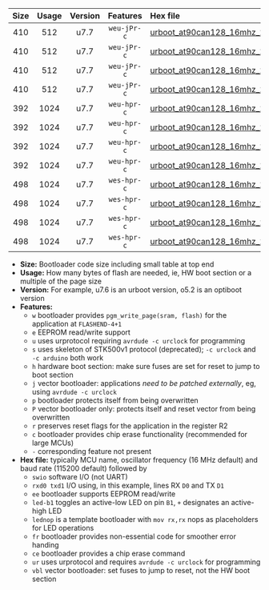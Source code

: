 |Size|Usage|Version|Features|Hex file|
|:-:|:-:|:-:|:-:|:--|
|410|512|u7.7|`weu-jPr-c`|[urboot_at90can128_16mhz_230400bps_swio_rxd2_txd3_ee_led+b5_fr_ce_ur_vbl.hex](https://raw.githubusercontent.com/stefanrueger/urboot.hex/main/mcus/at90can128/fcpu_16mhz/230400_bps/urboot_at90can128_16mhz_230400bps_swio_rxd2_txd3_ee_led+b5_fr_ce_ur_vbl.hex)|
|410|512|u7.7|`weu-jPr-c`|[urboot_at90can128_16mhz_230400bps_swio_rxd2_txd3_ee_lednop_fr_ce_ur_vbl.hex](https://raw.githubusercontent.com/stefanrueger/urboot.hex/main/mcus/at90can128/fcpu_16mhz/230400_bps/urboot_at90can128_16mhz_230400bps_swio_rxd2_txd3_ee_lednop_fr_ce_ur_vbl.hex)|
|410|512|u7.7|`weu-jPr-c`|[urboot_at90can128_16mhz_230400bps_swio_rxe0_txe1_ee_led+b5_fr_ce_ur_vbl.hex](https://raw.githubusercontent.com/stefanrueger/urboot.hex/main/mcus/at90can128/fcpu_16mhz/230400_bps/urboot_at90can128_16mhz_230400bps_swio_rxe0_txe1_ee_led+b5_fr_ce_ur_vbl.hex)|
|410|512|u7.7|`weu-jPr-c`|[urboot_at90can128_16mhz_230400bps_swio_rxe0_txe1_ee_lednop_fr_ce_ur_vbl.hex](https://raw.githubusercontent.com/stefanrueger/urboot.hex/main/mcus/at90can128/fcpu_16mhz/230400_bps/urboot_at90can128_16mhz_230400bps_swio_rxe0_txe1_ee_lednop_fr_ce_ur_vbl.hex)|
|392|1024|u7.7|`weu-hpr-c`|[urboot_at90can128_16mhz_230400bps_swio_rxd2_txd3_ee_led+b5_fr_ce_ur.hex](https://raw.githubusercontent.com/stefanrueger/urboot.hex/main/mcus/at90can128/fcpu_16mhz/230400_bps/urboot_at90can128_16mhz_230400bps_swio_rxd2_txd3_ee_led+b5_fr_ce_ur.hex)|
|392|1024|u7.7|`weu-hpr-c`|[urboot_at90can128_16mhz_230400bps_swio_rxd2_txd3_ee_lednop_fr_ce_ur.hex](https://raw.githubusercontent.com/stefanrueger/urboot.hex/main/mcus/at90can128/fcpu_16mhz/230400_bps/urboot_at90can128_16mhz_230400bps_swio_rxd2_txd3_ee_lednop_fr_ce_ur.hex)|
|392|1024|u7.7|`weu-hpr-c`|[urboot_at90can128_16mhz_230400bps_swio_rxe0_txe1_ee_led+b5_fr_ce_ur.hex](https://raw.githubusercontent.com/stefanrueger/urboot.hex/main/mcus/at90can128/fcpu_16mhz/230400_bps/urboot_at90can128_16mhz_230400bps_swio_rxe0_txe1_ee_led+b5_fr_ce_ur.hex)|
|392|1024|u7.7|`weu-hpr-c`|[urboot_at90can128_16mhz_230400bps_swio_rxe0_txe1_ee_lednop_fr_ce_ur.hex](https://raw.githubusercontent.com/stefanrueger/urboot.hex/main/mcus/at90can128/fcpu_16mhz/230400_bps/urboot_at90can128_16mhz_230400bps_swio_rxe0_txe1_ee_lednop_fr_ce_ur.hex)|
|498|1024|u7.7|`wes-hpr-c`|[urboot_at90can128_16mhz_230400bps_swio_rxd2_txd3_ee_led+b5_fr_ce.hex](https://raw.githubusercontent.com/stefanrueger/urboot.hex/main/mcus/at90can128/fcpu_16mhz/230400_bps/urboot_at90can128_16mhz_230400bps_swio_rxd2_txd3_ee_led+b5_fr_ce.hex)|
|498|1024|u7.7|`wes-hpr-c`|[urboot_at90can128_16mhz_230400bps_swio_rxd2_txd3_ee_lednop_fr_ce.hex](https://raw.githubusercontent.com/stefanrueger/urboot.hex/main/mcus/at90can128/fcpu_16mhz/230400_bps/urboot_at90can128_16mhz_230400bps_swio_rxd2_txd3_ee_lednop_fr_ce.hex)|
|498|1024|u7.7|`wes-hpr-c`|[urboot_at90can128_16mhz_230400bps_swio_rxe0_txe1_ee_led+b5_fr_ce.hex](https://raw.githubusercontent.com/stefanrueger/urboot.hex/main/mcus/at90can128/fcpu_16mhz/230400_bps/urboot_at90can128_16mhz_230400bps_swio_rxe0_txe1_ee_led+b5_fr_ce.hex)|
|498|1024|u7.7|`wes-hpr-c`|[urboot_at90can128_16mhz_230400bps_swio_rxe0_txe1_ee_lednop_fr_ce.hex](https://raw.githubusercontent.com/stefanrueger/urboot.hex/main/mcus/at90can128/fcpu_16mhz/230400_bps/urboot_at90can128_16mhz_230400bps_swio_rxe0_txe1_ee_lednop_fr_ce.hex)|

- **Size:** Bootloader code size including small table at top end
- **Usage:** How many bytes of flash are needed, ie, HW boot section or a multiple of the page size
- **Version:** For example, u7.6 is an urboot version, o5.2 is an optiboot version
- **Features:**
  + `w` bootloader provides `pgm_write_page(sram, flash)` for the application at `FLASHEND-4+1`
  + `e` EEPROM read/write support
  + `u` uses urprotocol requiring `avrdude -c urclock` for programming
  + `s` uses skeleton of STK500v1 protocol (deprecated); `-c urclock` and `-c arduino` both work
  + `h` hardware boot section: make sure fuses are set for reset to jump to boot section
  + `j` vector bootloader: applications *need to be patched externally*, eg, using `avrdude -c urclock`
  + `p` bootloader protects itself from being overwritten
  + `P` vector bootloader only: protects itself and reset vector from being overwritten
  + `r` preserves reset flags for the application in the register R2
  + `c` bootloader provides chip erase functionality (recommended for large MCUs)
  + `-` corresponding feature not present
- **Hex file:** typically MCU name, oscillator frequency (16 MHz default) and baud rate (115200 default) followed by
  + `swio` software I/O (not UART)
  + `rxd0 txd1` I/O using, in this example, lines RX `D0` and TX `D1`
  + `ee` bootloader supports EEPROM read/write
  + `led-b1` toggles an active-low LED on pin `B1`, `+` designates an active-high LED
  + `lednop` is a template bootloader with `mov rx,rx` nops as placeholders for LED operations
  + `fr` bootloader provides non-essential code for smoother error handing
  + `ce` bootloader provides a chip erase command
  + `ur` uses urprotocol and requires `avrdude -c urclock` for programming
  + `vbl` vector bootloader: set fuses to jump to reset, not the HW boot section

